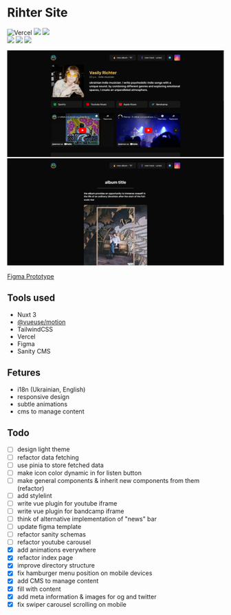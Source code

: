 # Rihter Site
![Vercel](https://vercelbadge.vercel.app/api/andriilytvyn666/rihter-site?style=flat-square)
[![](https://img.shields.io/badge/-ESLint-4B32C3?logo=ESLint&logoColor=white&style=flat-square)](#)
[![](https://img.shields.io/badge/-Prettier-F7B93E?logo=Prettier&logoColor=black&style=flat-square)](#)
<br>
[![](https://img.shields.io/badge/-Nuxt_3-black?logo=Nuxt.js&style=flat-square)](#)
[![](https://img.shields.io/badge/-Tailwind-black?logo=TailwindCSS&style=flat-square)](#)
[![](https://img.shields.io/badge/-Figma-black?logo=Figma&logoColor=white&style=flat-square)](#)

[![](readme/main.png)](#)
[![](readme/album.png)](#)

[Figma Prototype](https://www.figma.com/proto/eVEViQpveW5I6HL1AH74E8/rihter-site?page-id=0%3A1&node-id=1%3A2&viewport=282%2C250%2C0.68&scaling=contain)

## Tools used
- Nuxt 3
- [@vueuse/motion](https://motion.vueuse.org/)
- TailwindCSS
- Vercel
- Figma
- Sanity CMS

## Fetures
- i18n (Ukrainian, English)
- responsive design
- subtle animations
- cms to manage content

## Todo
- [ ] design light theme
- [ ] refactor data fetching
- [ ] use pinia to store fetched data
- [ ] make icon color dynamic in for listen button
- [ ] make general components & inherit new components from them (refactor)
- [ ] add stylelint
- [ ] write vue plugin for youtube iframe
- [ ] write vue plugin for bandcamp iframe
- [ ] think of alternative implementation of "news" bar
- [ ] update figma template
- [ ] refactor sanity schemas
- [ ] refactor youtube carousel
- [x] add animations everywhere
- [x] refactor index page
- [x] improve directory structure
- [x] fix hamburger menu position on mobile devices
- [x] add CMS to manage content
- [x] fill with content
- [x] add meta information & images for og and twitter
- [x] fix swiper carousel scrolling on mobile